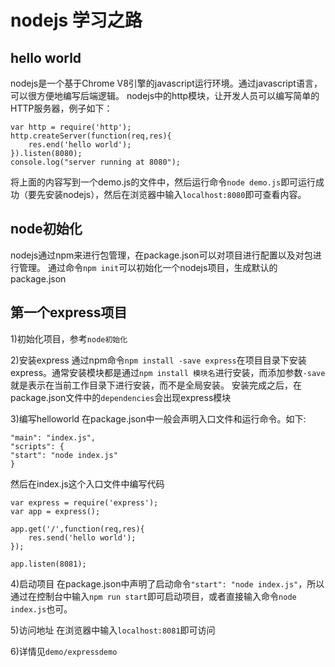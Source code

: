 # nodejs 学习之路

## hello world

nodejs是一个基于Chrome V8引擎的javascript运行环境。通过javascript语言，可以很方便地编写后端逻辑。
nodejs中的http模块，让开发人员可以编写简单的HTTP服务器，例子如下：
```
var http = require('http');
http.createServer(function(req,res){
	res.end('hello world');
}).listen(8080);
console.log("server running at 8080");
```

将上面的内容写到一个demo.js的文件中，然后运行命令`node demo.js`即可运行成功（要先安装nodejs），然后在浏览器中输入`localhost:8080`即可查看内容。

## node初始化
nodejs通过npm来进行包管理，在package.json可以对项目进行配置以及对包进行管理。
通过命令`npm init`可以初始化一个nodejs项目，生成默认的package.json


## 第一个express项目
1)初始化项目，参考`node初始化`

2)安装express
通过npm命令`npm install -save express`在项目目录下安装express。通常安装模块都是通过`npm install 模块名`进行安装，而添加参数`-save`就是表示在当前工作目录下进行安装，而不是全局安装。
安装完成之后，在package.json文件中的`dependencies`会出现express模块

3)编写helloworld
在package.json中一般会声明入口文件和运行命令。如下:
```
"main": "index.js",
"scripts": {
"start": "node index.js"
}
```

然后在index.js这个入口文件中编写代码
```
var express = require('express');
var app = express();

app.get('/',function(req,res){
	res.send('hello world');
});

app.listen(8081);
```

4)启动项目
在package.json中声明了启动命令`"start": "node index.js"`，所以通过在控制台中输入`npm run start`即可启动项目，或者直接输入命令`node index.js`也可。

5)访问地址
在浏览器中输入`localhost:8081`即可访问

6)详情见`demo/expressdemo`

## 